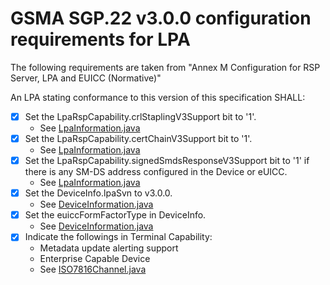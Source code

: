 # GSMA SGP.22 v3.0.0 configuration requirements for LPA

The following requirements are taken from "Annex M Configuration for RSP Server, LPA and EUICC
(Normative)"

An LPA stating conformance to this version of this specification SHALL:

- [X] Set the LpaRspCapability.crlStaplingV3Support bit to '1'.
  - See [LpaInformation.java](/core/src/main/java/com/infineon/esim/lpa/core/dtos/LpaInformation.java)
- [X] Set the LpaRspCapability.certChainV3Support bit to '1'.
  - See [LpaInformation.java](/core/src/main/java/com/infineon/esim/lpa/core/dtos/LpaInformation.java)
- [X] Set the LpaRspCapability.signedSmdsResponseV3Support bit to '1' if there is any SM-DS address configured in the Device or eUICC.
  - See [LpaInformation.java](/core/src/main/java/com/infineon/esim/lpa/core/dtos/LpaInformation.java)
- [X] Set the DeviceInfo.lpaSvn to v3.0.0.
  - See [DeviceInformation.java](/core/src/main/java/com/infineon/esim/lpa/core/dtos/DeviceInformation.java)
- [X] Set the euiccFormFactorType in DeviceInfo.
  - See [DeviceInformation.java](/core/src/main/java/com/infineon/esim/lpa/core/dtos/DeviceInformation.java)
- [X] Indicate the followings in Terminal Capability:
  - Metadata update alerting support
  - Enterprise Capable Device
  - See [ISO7816Channel.java](/app/src/main/java/com/infineon/esim/lpa/euicc/base/generic/ISO7816Channel.java)
